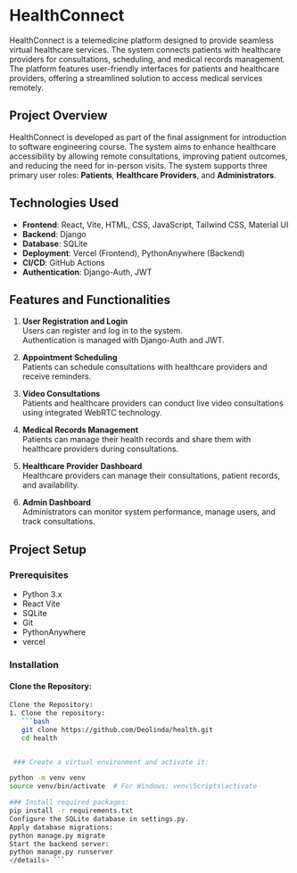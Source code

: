 # HealthConnect

HealthConnect is a telemedicine platform designed to provide seamless virtual healthcare services. The system connects patients with healthcare providers for consultations, scheduling, and medical records management. The platform features user-friendly interfaces for patients and healthcare providers, offering a streamlined solution to access medical services remotely.

## Project Overview
HealthConnect is developed as part of the final assignment for introduction to software engineering course. The system aims to enhance healthcare accessibility by allowing remote consultations, improving patient outcomes, and reducing the need for in-person visits. The system supports three primary user roles: **Patients**, **Healthcare Providers**, and **Administrators**.

## Technologies Used
- **Frontend**: React, Vite, HTML, CSS, JavaScript, Tailwind CSS, Material UI
- **Backend**: Django
- **Database**: SQLite
- **Deployment**: Vercel (Frontend), PythonAnywhere (Backend)
- **CI/CD**: GitHub Actions
- **Authentication**: Django-Auth, JWT

## Features and Functionalities
1. **User Registration and Login**  
   Users can register and log in to the system.  
   Authentication is managed with Django-Auth and JWT.

2. **Appointment Scheduling**  
   Patients can schedule consultations with healthcare providers and receive reminders.

3. **Video Consultations**  
   Patients and healthcare providers can conduct live video consultations using integrated WebRTC technology.

4. **Medical Records Management**  
   Patients can manage their health records and share them with healthcare providers during consultations.

5. **Healthcare Provider Dashboard**  
   Healthcare providers can manage their consultations, patient records, and availability.

6. **Admin Dashboard**  
   Administrators can monitor system performance, manage users, and track consultations.

## Project Setup

### Prerequisites
- Python 3.x
- React Vite
- SQLite
- Git
- PythonAnywhere
- vercel

### Installation

#### Clone the Repository:
```bash
Clone the Repository:
1. Clone the repository:
   ```bash
   git clone https://github.com/Deolinda/health.git
   cd health


 ### Create a virtual environment and activate it:

python -m venv venv
source venv/bin/activate  # For Windows: venv\Scripts\activate

### Install required packages:
pip install -r requirements.txt
Configure the SQLite database in settings.py.
Apply database migrations:
python manage.py migrate
Start the backend server:
python manage.py runserver
</details> ```

